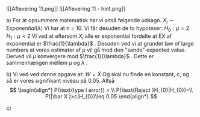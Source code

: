 ![[Aflevering 11.png]]
![[Aflevering 11 - hint.png]]

a)
For at opsummere matematisk har vi altså følgende udsagn.
$X_{i} \sim Exponential(\lambda)$ 
Vi har at n = 10.
Vi får desuden de to hypoteser:
$H_{0}: \mu = 2$
$H_{1}: \mu <2$
Vi ved at eftersom $X_{i}$ alle er exponential fordelte at EX af exponential er $\frac{1}{\lambda}$ . Desuden ved vi at grundet law of large numbers at vores estimator af $\mu$ vil gå mod den "sande" expected value. Derved vil $\mu$ konvergere mod $\frac{1}{\lambda}$ . Dette er sammenhængen mellem $\mu$ og $\lambda$ .

b)
Vi ved ved denne opgave at:
$W = \bar X$
Og skal nu finde en konstant, c, og så er vores signifikant niveau på 0.05. Altså
$$
\begin{align*}
P(\text{type I error}) = \\
P(\text{Reject }H_{0}|H_{0})=\\
P(|\bar X |>c|H_{0})\leq 0.05
\end{align*}
$$

c)

